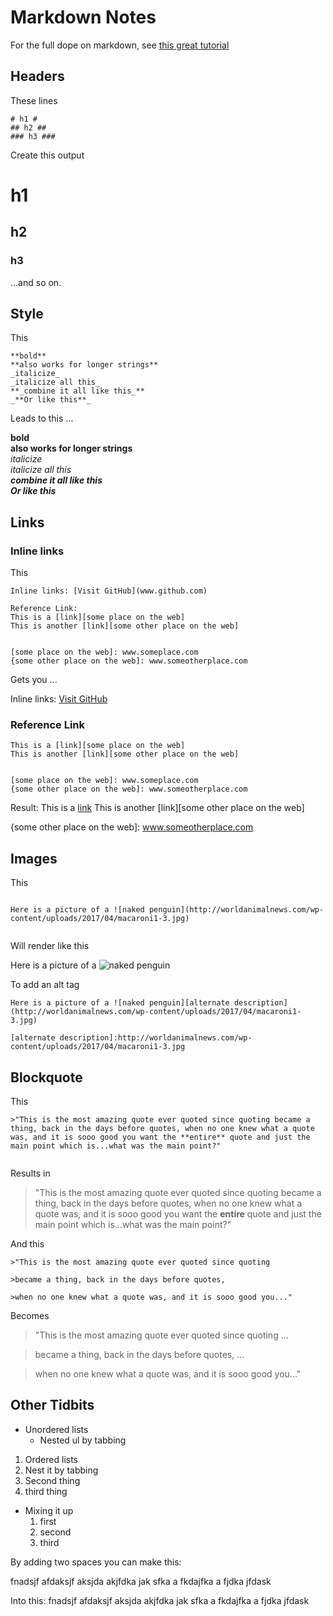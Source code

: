 # Markdown Notes #

For the full dope on markdown, see [this great tutorial](https://www.markdowntutorial.com)

## Headers ##
These lines
```
# h1 #  
## h2 ##
### h3 ###
```
Create this output

# h1 #  
## h2 ##  
### h3 ###  

...and so on.

## Style ##
This
```
**bold**  
**also works for longer strings**  
_italicize_  
_italicize all this_  
**_combine it all like this_**  
_**Or like this**_  
```
Leads to this ...

**bold**  
**also works for longer strings**  
_italicize_  
_italicize all this_  
**_combine it all like this_**  
_**Or like this**_  


## Links ##
### Inline links ###
This
```
Inline links: [Visit GitHub](www.github.com)

Reference Link:
This is a [link][some place on the web]
This is another [link][some other place on the web]


[some place on the web]: www.someplace.com
{some other place on the web]: www.someotherplace.com
```
Gets you ...

Inline links: [Visit GitHub](www.github.com)

### Reference Link ###
```
This is a [link][some place on the web]
This is another [link][some other place on the web]


[some place on the web]: www.someplace.com
{some other place on the web]: www.someotherplace.com
```
Result:
This is a [link][some place on the web]
This is another [link][some other place on the web]


[some place on the web]: www.someplace.com
{some other place on the web]: www.someotherplace.com

## Images ##
This
```

Here is a picture of a ![naked penguin](http://worldanimalnews.com/wp-content/uploads/2017/04/macaroni1-3.jpg)


```
Will render like this

Here is a picture of a ![naked penguin](http://worldanimalnews.com/wp-content/uploads/2017/04/macaroni1-3.jpg)

To add an alt tag
```
Here is a picture of a ![naked penguin][alternate description](http://worldanimalnews.com/wp-content/uploads/2017/04/macaroni1-3.jpg)

[alternate description]:http://worldanimalnews.com/wp-content/uploads/2017/04/macaroni1-3.jpg
```

## Blockquote ##
This
```
>"This is the most amazing quote ever quoted since quoting became a thing, back in the days before quotes, when no one knew what a quote was, and it is sooo good you want the **entire** quote and just the main point which is...what was the main point?"


```
Results in
>"This is the most amazing quote ever quoted since quoting became a thing, back in the days before quotes, when no one knew what a quote was, and it is sooo good you want the **entire** quote and just the main point which is...what was the main point?"


And this
```
>"This is the most amazing quote ever quoted since quoting

>became a thing, back in the days before quotes,

>when no one knew what a quote was, and it is sooo good you..."

```
Becomes
>"This is the most amazing quote ever quoted since quoting ...

>became a thing, back in the days before quotes, ...

>when no one knew what a quote was, and it is sooo good you..."


## Other Tidbits ##
* Unordered lists
  * Nested ul by tabbing  

1. Ordered lists  
 1. Nest it by tabbing  
 2. Second thing  
 3. third thing

* Mixing it up
  1. first
  2. second
  3. third

By adding two spaces you can make this:

fnadsjf afdaksjf aksjda akjfdka jak sfka a fkdajfka a fjdka jfdask

Into this:
fnadsjf afdaksjf aksjda   akjfdka jak sfka a   fkdajfka a fjdka jfdask
